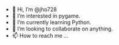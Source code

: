 - 👋 Hi, I’m @jho728
- 👀 I’m interested in pygame.
- 🌱 I’m currently learning Python.
- 💞️ I’m looking to collaborate on anything.
- 📫 How to reach me ...

<!---
jho728/jho728 is a ✨ special ✨ repository because its `README.md` (this file) appears on your GitHub profile.
You can click the Preview link to take a look at your changes.
--->
